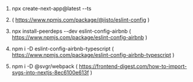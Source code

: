 1. npx create-next-app@latest --ts

2. ( https://www.npmjs.com/package/@ijsto/eslint-config )

3. npx install-peerdeps --dev eslint-config-airbnb
   ( https://www.npmjs.com/package/eslint-config-airbnb )

4. npm i -D eslint-config-airbnb-typescript
   ( https://www.npmjs.com/package/eslint-config-airbnb-typescript )

5. npm i -D @svgr/webpack
   ( https://frontend-digest.com/how-to-import-svgs-into-nextjs-8ec6100e613f )
